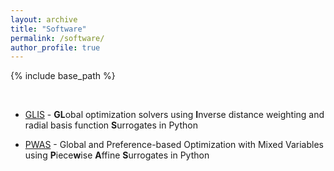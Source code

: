 ```yaml
---
layout: archive
title: "Software"
permalink: /software/
author_profile: true
---
```


{% include base_path %}

<br>

- [GLIS](https://github.com/bemporad/GLIS) - **GL**obal optimization solvers using **I**nverse distance weighting and radial basis function **S**urrogates in Python


- [PWAS](https://github.com/mjzhu-p/PWAS) - Global and Preference-based Optimization with Mixed Variables using **P**iece**w**ise **A**ffine **S**urrogates in Python
